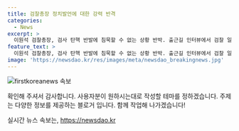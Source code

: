 ```yaml
---
title: 검찰총장 정치발언에 대한 강력 반격
categories:
  - News
excerpt: >
  이원석 검찰총장, 검사 탄핵 반발에 침묵할 수 없는 상황 반박. 출근길 인터뷰에서 검찰 일 올바르게 하기 위한 말 강조. 민주당 탄핵 소추 직권 남용, 허위 사실 명예훼손 주장. 국회의원 면책특권 범위 벗어난 위법 시 법률 검토 밝히며 논란 확산.
feature_text: >
  이원석 검찰총장, 검사 탄핵 반발에 침묵할 수 없는 상황 반박. 출근길 인터뷰에서 검찰 일 올바르게 하기 위한 말 강조. 민주당 탄핵 소추 직권 남용, 허위 사실 명예훼손 주장. 국회의원 면책특권 범위 벗어난 위법 시 법률 검토 밝히며 논란 확산.
image: 'https://newsdao.kr/res/images/meta/newsdao_breakingnews.jpg'
---
```


<p><img src="https://newsdao.kr/res/images/meta/newsdao_breakingnews.jpg" alt="firstkoreanews 속보" /></p>

<p>확인해 주셔서 감사합니다. 사용자분이 원하시는대로 작성할 테마를 정하겠습니다. 주제는 다양한 정보를 제공하는 블로거 입니다. 함께 작업해 나가겠습니다!</p>
실시간 뉴스 속보는, <a href="https://newsdao.kr" rel="dofollow">https://newsdao.kr</a>



